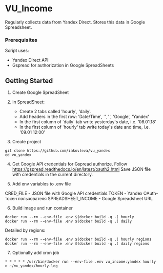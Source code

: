 # VU_Income

Regularly collects data from Yandex Direct. Stores this data in Google Spreadsheet. 

### Prerequisites

Script uses:
- Yandex Direct API
- Gspread for authorization in Google SpreadSheets

## Getting Started

1. Create Google SpreadSheet
2. In SpreadSheet:
   - Create 2 tabs called 'hourly', 'daily'.
   - Add headers in the first row: 'Date/Time', '', '', 'Google', 'Yandex'
   - In the first column of 'daily' tab write yesterday's date, i.e. '08.01.18'
   - In the first column of 'hourly' tab write today's date and time, i.e. '09.01 12:00'

3. Create project

```
git clone https://github.com/iakovleva/vu_yandex
cd vu_yandex
```

4. Get Google API credentials for Gspread authorize. 
Follow https://gspread.readthedocs.io/en/latest/oauth2.html
Save JSON file with credentials in the current directory. 

5. Add env variables to .env file
 
CRED_FILE - JSON file with Google API credentials 
TOKEN - Yandex OAuth-токен пользователя
SPREADSHEET_INCOME - Google Spreadsheet URL

6. Build image and run container

```
docker run --rm --env-file .env $(docker build -q .) hourly
docker run --rm --env-file .env $(docker build -q .) daily 
```

Detailed by regions:
```
docker run --rm --env-file .env $(docker build -q .) hourly regions
docker run --rm --env-file .env $(docker build -q .) daily regions
```

7. Optionally add cron job 

```
* * * * * /usr/bin/docker run --env-file .env vu_income:yandex hourly > ~/vu_yandex/hourly.log
```
